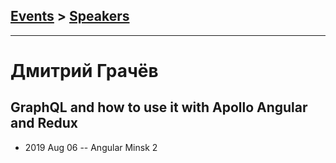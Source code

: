 ## [Events](../README.md) > [Speakers](../speakers.md)
---

# Дмитрий Грачёв

## GraphQL and how to use it with Apollo Angular and Redux
- 2019 Aug 06 -- Angular Minsk 2    

